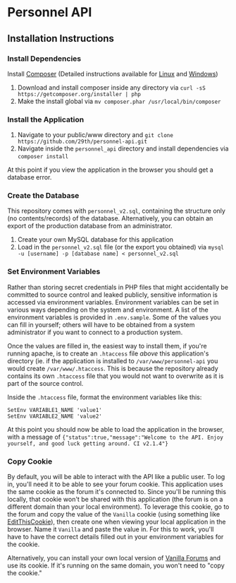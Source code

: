 # Personnel API

## Installation Instructions

### Install Dependencies
Install [Composer](http://getcomposer.org) (Detailed instructions available for [Linux](https://getcomposer.org/doc/00-intro.md#installation-nix) and [Windows](https://getcomposer.org/doc/00-intro.md#installation-windows))
1. Download and install composer inside any directory via `curl -sS https://getcomposer.org/installer | php`
2. Make the install global via `mv composer.phar /usr/local/bin/composer`

### Install the Application
1. Navigate to your public/www directory and `git clone https://github.com/29th/personnel-api.git`
2. Navigate inside the `personnel_api` directory and install dependencies via `composer install`

At this point if you view the application in the browser you should get a database error.

### Create the Database
This repository comes with `personnel_v2.sql`, containing the structure only (no contents/records) of the database. Alternatively, you can obtain an export of the production database from an administrator.
1. Create your own MySQL database for this application
2. Load in the `personnel_v2.sql` file (or the export you obtained) via `mysql -u [username] -p [database name] < personnel_v2.sql`

### Set Environment Variables
Rather than storing secret credentials in PHP files that might accidentally be committed to source control and leaked publicly, sensitive information is accessed via environment variables. Environment variables can be set in various ways depending on the system and environment. A list of the environment variables is provided in `.env.sample`. Some of the values you can fill in yourself; others will have to be obtained from a system administrator if you want to connect to a production system.

Once the values are filled in, the easiest way to install them, if you're running apache, is to create an `.htaccess` file *above* this application's directory (ie. if the application is installed to `/var/www/personnel-api` you would create `/var/www/.htaccess`. This is because the repository already contains its own `.htaccess` file that you would not want to overwrite as it is part of the source control.

Inside the `.htaccess` file, format the environment variables like this:
```
SetEnv VARIABLE1_NAME 'value1'
SetEnv VARIABLE2_NAME 'value2'
```
At this point you should now be able to load the application in the browser, with a message of `{"status":true,"message":"Welcome to the API. Enjoy yourself, and good luck getting around. CI v2.1.4"}`

### Copy Cookie
By default, you will be able to interact with the API like a public user. To log in, you'll need it to be able to see your forum cookie. This application uses the same cookie as the forum it's connected to. Since you'll be running this locally, that cookie won't be shared with this application (the forum is on a different domain than your local environment). To leverage this cookie, go to the forum and copy the value of the `Vanilla` cookie (using something like [EditThisCookie](https://chrome.google.com/webstore/detail/editthiscookie/fngmhnnpilhplaeedifhccceomclgfbg)), then create one when viewing your local application in the browser. Name it `Vanilla` and paste the value in. For this to work, you'll have to have the correct details filled out in your environment variables for the cookie.

Alternatively, you can install your own local version of [Vanilla Forums](http://vanillaforums.org/) and use its cookie. If it's running on the same domain, you won't need to "copy the cookie."
